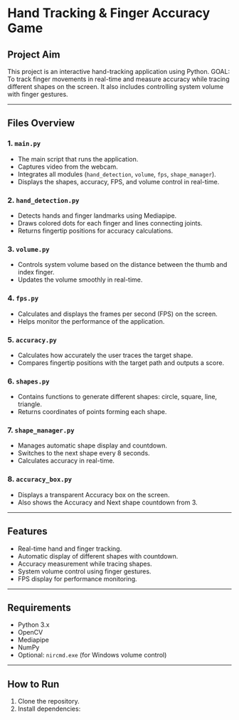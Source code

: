 # Hand Tracking & Finger Accuracy Game

## Project Aim
This project is an interactive hand-tracking application using Python. 
GOAL: To track finger movements in real-time and measure accuracy while tracing different shapes on the screen. It also includes controlling system volume with finger gestures.

---

## Files Overview

### 1. `main.py`
- The main script that runs the application.
- Captures video from the webcam.
- Integrates all modules (`hand_detection`, `volume`, `fps`, `shape_manager`).
- Displays the shapes, accuracy, FPS, and volume control in real-time.

### 2. `hand_detection.py`
- Detects hands and finger landmarks using Mediapipe.
- Draws colored dots for each finger and lines connecting joints.
- Returns fingertip positions for accuracy calculations.

### 3. `volume.py`
- Controls system volume based on the distance between the thumb and index finger.
- Updates the volume smoothly in real-time.

### 4. `fps.py`
- Calculates and displays the frames per second (FPS) on the screen.
- Helps monitor the performance of the application.

### 5. `accuracy.py`
- Calculates how accurately the user traces the target shape.
- Compares fingertip positions with the target path and outputs a score.

### 6. `shapes.py`
- Contains functions to generate different shapes: circle, square, line, triangle.
- Returns coordinates of points forming each shape.

### 7. `shape_manager.py`
- Manages automatic shape display and countdown.
- Switches to the next shape every 8 seconds.
- Calculates accuracy in real-time.

### 8. `accuracy_box.py`
- Displays a transparent Accuracy box on the screen.
- Also shows the Accuracy and Next shape countdown from 3.

---

## Features
- Real-time hand and finger tracking.
- Automatic display of different shapes with countdown.
- Accuracy measurement while tracing shapes.
- System volume control using finger gestures.
- FPS display for performance monitoring.

---

## Requirements
- Python 3.x
- OpenCV
- Mediapipe
- NumPy
- Optional: `nircmd.exe` (for Windows volume control)

---

## How to Run
1. Clone the repository.
2. Install dependencies:
